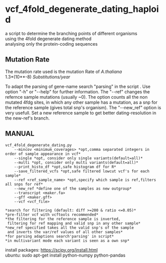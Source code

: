 # vcf_4fold_degenerate_dating_haploid
a script to determine the branching points of different organisms  
using the 4fold degenerate dating method  
analysing only the protein-coding sequences

## Mutation Rate
The mutation rate used is the mutation Rate of *A.thaliana*  
1.3*(10**-8) *Substitutions/year*
  
To adapt the parsing of gene-name search "parsing" in the script  .
Use option "-h" or "--help" for further information.
The "--ref" changes the refernce sample mutations (usually ~0). The option counts all the non mutated 4fdg sites, in which any other sample has a mutation, as a snp for the reference sample (gives total snp's organism).
The "--new_ref" option is very usefull. Set a new reference sample to get better dating-resolution in the new-ref's branch.

## MANUAL

    vcf_4fold_degenerate_dating.py            
        --mincov <minimum_coverages> *opt,comma separated integers in order of sample appearance in vcf*            
        --single *opt, consider only single variants(default=all)*            
        --multi *opt, consider only multi variants(default=all)*            
        --print_histo_df *opt,safe histogram df for R*            
        --save_filtered_vcfs *opt,safe filtered lowcut vcf's for each sample*            
        --ref <ref_sample_name> *opt,specify which sample is ref,filters all snps for ref*            
        --new_ref *define one of the samples as new outgroup*            
        --transcript <maker.fa>            
        --gff <maker.gff>            
        --vcf <vcf_file>            
	            
	*search for filtering (default: diff >=200 & ratio <=0.05)*            
	*pre-filter vcf with vcftools recommended*            
	*the filtering for the reference sample is inverted,            
	 filtering for ref mapping and valid snp in any other sample*            
	*new_ref specified takes all the valid snp's of the sample            
	 and inverts the var/ref values of all other samples*            
	*for parsing adaptions search'parsing' in script*            
	*in multivariant mode each variant is seen as a own snp*      
	            
install packages: https://scipy.org/install.html            
ubuntu: sudo apt-get install python-numpy python-pandas   
